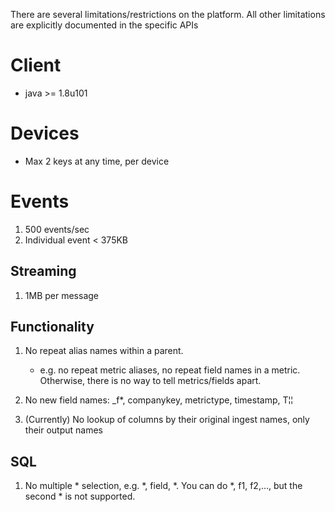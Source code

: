 
There are several limitations/restrictions on the platform. All other limitations are explicitly documented in the specific APIs

# Client

 * java >= 1.8u101

# Devices

 * Max 2 keys at any time, per device

# Events

 1. 500 events/sec
 2. Individual event < 375KB

## Streaming
 1. 1MB per message

## Functionality

1. No repeat alias names within a parent.
	*  e.g. no repeat metric aliases, no repeat field names in a metric. Otherwise, there is no way to tell metrics/fields apart.

2. No new field names: _f*, companykey, metrictype, timestamp, T<n>¦¦
3. (Currently) No lookup of columns by their original ingest names, only their output names

## SQL
1. No multiple * selection, e.g. *, field, *. You can do *, f1, f2,..., but the second * is not supported.

